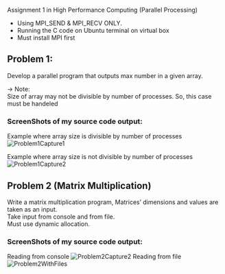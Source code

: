 Assignment 1 in High Performance Computing (Parallel Processing)
- Using MPI_SEND & MPI_RECV ONLY.
- Running the C code on Ubuntu terminal on virtual box
- Must install MPI first
 ## Problem 1:
 Develop a parallel program that outputs max number in a given array.
    
-> Note:\
 Size of array may not be divisible by number of processes. So, this case must be handeled

### ScreenShots of my source code output:
Example where array size is divisible by number of processes
![Problem1Capture1](https://user-images.githubusercontent.com/60941223/227506808-0b0e82ec-60da-4a53-bdb8-70378537f570.JPG)

Example where array size is not divisible by number of processes
![Problem1Capture2](https://user-images.githubusercontent.com/60941223/227506821-df42e0b9-43d2-4e42-8b21-0d0b06ac1912.JPG)

## Problem 2 (Matrix Multiplication)
Write a matrix multiplication program, Matrices’ dimensions and values are taken as
an input.\
Take input from console and from file.\
Must use dynamic allocation.

### ScreenShots of my source code output:
Reading from console
![Problem2Capture2](https://user-images.githubusercontent.com/60941223/227507350-2dfec154-fde8-4ba0-ae1a-9d1bdbc00e27.JPG)
Reading from file
![Problem2WithFiles](https://user-images.githubusercontent.com/60941223/227507606-ed16027b-3c42-462e-a58e-580eb8bfdf7e.JPG)

